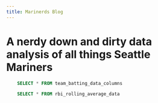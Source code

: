 ```yaml
---
title: Marinerds Blog
---
```


# A nerdy down and dirty data analysis of all things Seattle Mariners

```sql selected_team_batting_data
    SELECT * FROM team_batting_data_columns
```



<Dropdown
    data={team_batting_data} 
    name=selected_column
    value=index
    multiple=true
/>



<BarChart 
    data={team_batting_data} 
    x=Team 
    y=${input.selected_column.value}
/>



```sql rbi_rolling_avg
    SELECT * FROM rbi_rolling_average_data
```

<LineChart 
    data={rbi_rolling_avg}  
    x=Date
    y=rbi_rolling_avg
    title='RBI Rolling Average'
/>